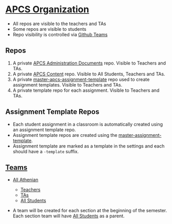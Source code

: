 # [APCS Organization](https://github.com/athenian-apcs)

* All repos are visible to the teachers and TAs
* Some repos are visible to students
* Repo visibility is controlled via [Github Teams](https://github.com/orgs/athenian-apcs/teams)
 
## Repos
1) A private [APCS Administration Documents](https://github.com/athenian-apcs/apcs-administration) repo. 
Visible to Teachers and TAs.
2) A private [APCS Content](https://github.com/athenian-apcs/apcs-private-content) repo. Visible to 
All Students, Teachers and TAs.
3) A private [master-apcs-assignment-template](https://github.com/athenian-apcs/master-apcs-assignment-template) repo
used to create assignment templates. Visible to Teachers and TAs.
4) A private template repo for each assignment. Visible to Teachers and TAs.

## Assignment Template Repos
* Each student assignment in a classroom is automatically created using an assignment template repo.
* Assignment template repos are created using 
the [master-assignment-template](https://github.com/athenian-computational-thinking/master-assignment-template).
* Assignment template are marked as a template in the settings and each should have a ```-template``` suffix. 

## [Teams](https://github.com/orgs/athenian-computational-thinking/teams) 
* [All Athenian](https://github.com/orgs/athenian-computational-thinking/teams/all-athenian)
    * [Teachers](https://github.com/orgs/athenian-computational-thinking/teams/teachers)
    * [TAs](https://github.com/orgs/athenian-computational-thinking/teams/teaching-assistants)
    * [All Students](https://github.com/orgs/athenian-computational-thinking/teams/all-students)
    
* A team will be created for each section at the beginning of the semester. Each section team 
will have [All Students](https://github.com/orgs/athenian-computational-thinking/teams/all-students) as a parent.
